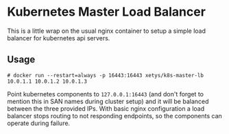 # Kubernetes Master Load Balancer

This is a little wrap on the usual nginx container to setup a simple load balancer for kubernetes api servers.

## Usage

```
# docker run --restart=always -p 16443:16443 xetys/k8s-master-lb 10.0.1.1 10.0.1.2 10.0.1.3
```

Point kubernetes components to `127.0.0.1:16443` (and don't forget to mention this in SAN names during cluster setup) and it will be balanced between the three provided IPs. With basic nginx configuration a load balancer stops routing to not responding endpoints, so the components can operate during failure.


